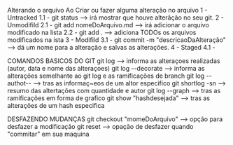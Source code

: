 Alterando o arquivo
Ao Criar ou fazer alguma alteração no arquivo
1 - Untracked
    1.1 -  git status --> irá mostrar que houve alterãção no seu git.
2 - Unmodifild
    2.1 -  git add nomeDoArquivo.md --> irá adicionar o arquivo modificado na lista
    2.2 -  git add . --> adiciona TODOs os arquivos modificados na ista
3 - Modifild
    3.1 - git commit -m "descricaoDaAlteração" --> dá um nome para a alteração e salvas as alterações.
4 - Staged
    4.1 - 

COMANDOS BASICOS DO GIT
git log --> informa as alteraçoes realizadas (autor, data e nome das alteraçoes)
git log --decorate --> informa as alterações semelhante ao git log e as ramificações de branch
 git log --authot-- --> tras as informaç~eos de um altor especifico
 git shortlog -sn --> resumo das altertações com quantidade e autor
 git log --graph --> tras as ramificações em forma de grafico
 git show "hashdesejada" --> tras as alterações de um hash especifica

 DESFAZENDO MUDANÇAS
 git checkout "momeDoArquivo" --> opção para desfazer a modificação
 git reset --> opação de desfazer quando "commitar" em sua maquina

 
